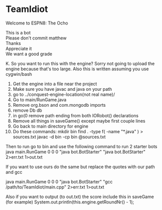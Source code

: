 # TeamIdiot
Welcome to ESPN8: The Ocho

This is a bot  
Please don't commit matthew  
Thanks  
Appreciate it  
We want a good grade  


K. So you want to run this with the engine? Sorry not going to upload the
engine because that's too large.
Also this is written assuming you use cygwin/bash
1. Get the engine into a file near the project
2. Make sure you have javac and java on your path
3. go to ../conquest-engine-location(not real name)/
4. Go to main/RunGame.java
5. Remove org.bson and com.mongodb imports
6. remove Db db
7. in go(0 remove path ending from both IORobot() declarations
8. Remove all things in saveGame() except maybe first couple lines
9. Go back to main directory for engine
10. Do these commands:
mkdir bin
find . -type f\( -name "*.java" \) > sources.txt 
javac -d bin -cp bin @sources.txt

Then to run go to bin and use the following command to run 2 starter bots
java main.RunGame 0 0 0 "java bot.BotStarter" "java bot.BotStarter" 2>err.txt 1>out.txt

If you want to use ours do the same but replace the quotes with our path and gcc

java main.RunGame 0 0 0 "java bot.BotStarter" "gcc /path/to/TeamIdiot/main.cpp" 2>err.txt 1>out.txt

Also if you want to output (to out.txt) the score include this in saveGame (for example)
System.out.println(this.engine.getRoundNr() - 1);
